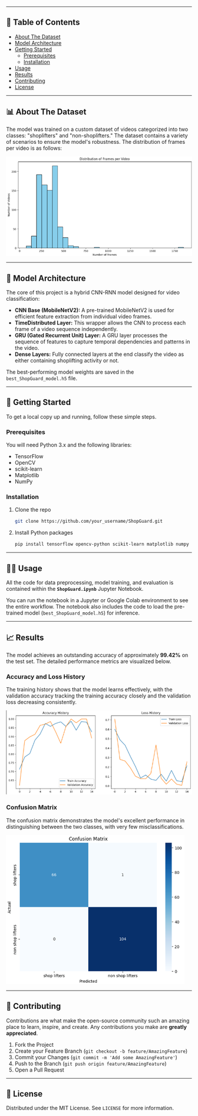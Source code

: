 
---

## 📜 Table of Contents

- [About The Dataset](#-about-the-dataset)
- [Model Architecture](#-model-architecture)
- [Getting Started](#-getting-started)
  - [Prerequisites](#prerequisites)
  - [Installation](#installation)
- [Usage](#-usage)
- [Results](#-results)
- [Contributing](#-contributing)
- [License](#-license)

---

## 📊 About The Dataset

The model was trained on a custom dataset of videos categorized into two classes: "shoplifters" and "non-shoplifters." The dataset contains a variety of scenarios to ensure the model's robustness. The distribution of frames per video is as follows:

![Distribution of Frames per Video](./results/Frames_Per_Video.png)

---

## 🧠 Model Architecture

The core of this project is a hybrid CNN-RNN model designed for video classification:

-   **CNN Base (MobileNetV2):** A pre-trained MobileNetV2 is used for efficient feature extraction from individual video frames.
-   **TimeDistributed Layer:** This wrapper allows the CNN to process each frame of a video sequence independently.
-   **GRU (Gated Recurrent Unit) Layer:** A GRU layer processes the sequence of features to capture temporal dependencies and patterns in the video.
-   **Dense Layers:** Fully connected layers at the end classify the video as either containing shoplifting activity or not.

The best-performing model weights are saved in the `best_ShopGuard_model.h5` file.

---

## 🚀 Getting Started

To get a local copy up and running, follow these simple steps.

### Prerequisites

You will need Python 3.x and the following libraries:

-   TensorFlow
-   OpenCV
-   scikit-learn
-   Matplotlib
-   NumPy

### Installation

1.  Clone the repo
    ```sh
    git clone https://github.com/your_username/ShopGuard.git
    ```
2.  Install Python packages
    ```sh
    pip install tensorflow opencv-python scikit-learn matplotlib numpy
    ```

---

## 🏃‍♀️ Usage

All the code for data preprocessing, model training, and evaluation is contained within the **`ShopGuard.ipynb`** Jupyter Notebook.

You can run the notebook in a Jupyter or Google Colab environment to see the entire workflow. The notebook also includes the code to load the pre-trained model (`best_ShopGuard_model.h5`) for inference.

---

## 📈 Results

The model achieves an outstanding accuracy of approximately **99.42%** on the test set. The detailed performance metrics are visualized below.

### Accuracy and Loss History

The training history shows that the model learns effectively, with the validation accuracy tracking the training accuracy closely and the validation loss decreasing consistently.

![Accuracy and Loss History](./results/Accuaracy_Loss_History.png)

### Confusion Matrix

The confusion matrix demonstrates the model's excellent performance in distinguishing between the two classes, with very few misclassifications.

![Confusion Matrix](./results/Confusion_Matrix.png)

---

## 🙌 Contributing

Contributions are what make the open-source community such an amazing place to learn, inspire, and create. Any contributions you make are **greatly appreciated**.

1.  Fork the Project
2.  Create your Feature Branch (`git checkout -b feature/AmazingFeature`)
3.  Commit your Changes (`git commit -m 'Add some AmazingFeature'`)
4.  Push to the Branch (`git push origin feature/AmazingFeature`)
5.  Open a Pull Request

---

## 📄 License

Distributed under the MIT License. See `LICENSE` for more information.

